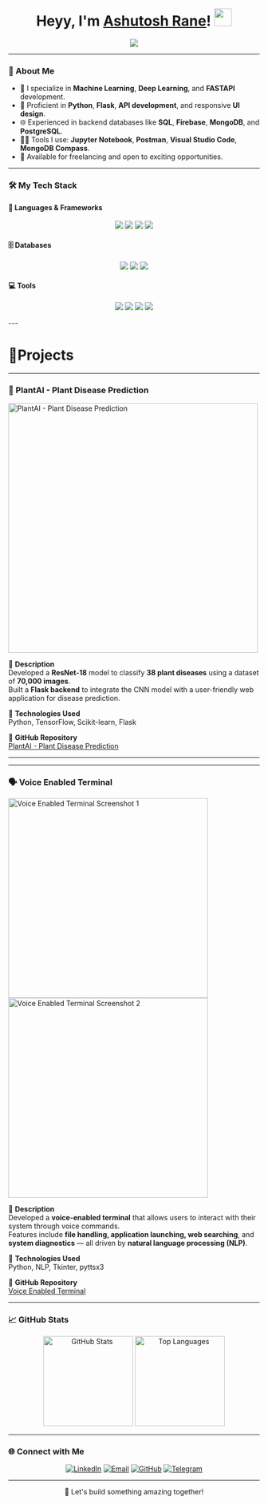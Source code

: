 <h1 align="center">
  Heyy, I'm <a href="https://github.com/Ashutosh-Rane/" target="_blank">Ashutosh Rane</a>! <img src="https://media.giphy.com/media/hvRJCLFzcasrR4ia7z/giphy.gif" width="35">
</h1>

<p align="center">
  <a href="https://github.com/Ashutosh-Rane">
    <img src="https://readme-typing-svg.demolab.com/?lines=Data%20Scientist%20Enthusiast;Machine%20Learning%20Developer;Python%20Developer&font=Fira%20Code&center=true&width=500&height=50&color=36BCF7&vCenter=true&size=22&pause=1000">
  </a>
</p>


---

### 🚀 About Me
- 🔭 I specialize in **Machine Learning**, **Deep Learning**, and **FASTAPI** development.
- 🌟 Proficient in **Python**, **Flask**, **API development**, and responsive **UI design**.
- 🌐 Experienced in backend databases like **SQL**, **Firebase**, **MongoDB**, and **PostgreSQL**.
- 👨‍💻 Tools I use: **Jupyter Notebook**, **Postman**, **Visual Studio Code**, **MongoDB Compass**.
- 🤝 Available for freelancing and open to exciting opportunities.

---

### 🛠️ My Tech Stack
#### 🌟 Languages & Frameworks
<p align="center">
  <img src="https://img.shields.io/badge/Machine%20Learning-007396.svg?style=for-the-badge&logo=tensorflow&logoColor=white" />
  <img src="https://img.shields.io/badge/Deep%20Learning-FF6F00.svg?style=for-the-badge&logo=pytorch&logoColor=white" />
  <img src="https://img.shields.io/badge/Python-3776AB.svg?style=for-the-badge&logo=python&logoColor=white" />
  <img src="https://img.shields.io/badge/Flask-000000.svg?style=for-the-badge&logo=flask&logoColor=white" />
</p>

#### 🗄️ Databases
<p align="center">
  <img src="https://img.shields.io/badge/Solidity-363636.svg?style=for-the-badge&logo=solidity&logoColor=white" />
  <img src="https://img.shields.io/badge/SQLite-003B57.svg?style=for-the-badge&logo=sqlite&logoColor=white" />
  <img src="https://img.shields.io/badge/MongoDB-47A248.svg?style=for-the-badge&logo=mongodb&logoColor=white" />
</p>


#### 💻 Tools
<p align="center">
  <img src="https://img.shields.io/badge/Jupyter-FA0F00.svg?style=for-the-badge&logo=jupyter&logoColor=white" />
  <img src="https://img.shields.io/badge/VS%20Code-007ACC.svg?style=for-the-badge&logo=visual-studio-code&logoColor=white" />
  <img src="https://img.shields.io/badge/Anaconda-44A833.svg?style=for-the-badge&logo=anaconda&logoColor=white" />
  <img src="https://img.shields.io/badge/Postman-FF6C37.svg?style=for-the-badge&logo=postman&logoColor=white" />
</p>
---


<h1>📱Projects</h1> 

---

### 🌿 PlantAI - Plant Disease Prediction

<a href="https://github.com/Ashutosh-Rane/PlantAI-Plant-Disease-Prediction-Using-AI">
  <img src="https://github.com/user-attachments/assets/52055505-5cad-43bf-9c19-7bfaaa7c3a27" 
       alt="PlantAI - Plant Disease Prediction" width="500">
</a>

📄 **Description**  
Developed a **ResNet-18** model to classify **38 plant diseases** using a dataset of **70,000 images**.  
Built a **Flask backend** to integrate the CNN model with a user-friendly web application for disease prediction.

🌟 **Technologies Used**  
Python, TensorFlow, Scikit-learn, Flask

🔗 **GitHub Repository**  
[PlantAI - Plant Disease Prediction](https://github.com/Ashutosh-Rane/PlantAI-Plant-Disease-Prediction-Using-AI)

---

 
---

### 🗣️ Voice Enabled Terminal

<a href="https://github.com/Ashutosh-Rane/Voice-Enabled-Terminal">
  <img src="https://github.com/user-attachments/assets/d8410711-bb9e-4261-9211-31dcec1b1c9e" 
       alt="Voice Enabled Terminal Screenshot 1" width="400">
  <img src="https://github.com/user-attachments/assets/550b5377-7930-4abd-b116-0aa6e93baa1a" 
       alt="Voice Enabled Terminal Screenshot 2" width="400">
</a>

📄 **Description**  
Developed a **voice-enabled terminal** that allows users to interact with their system through voice commands.  
Features include **file handling, application launching, web searching**, and **system diagnostics** — all driven by **natural language processing (NLP)**.

🌟 **Technologies Used**  
Python, NLP, Tkinter, pyttsx3

🔗 **GitHub Repository**  
[Voice Enabled Terminal](https://github.com/Ashutosh-Rane/Voice-Enabled-Terminal)

---



### 📈 GitHub Stats
<p align="center">
  <img height="180em" src="https://github-readme-stats.vercel.app/api?username=Ashutosh-Rane&show_icons=true&hide_border=true&count_private=true&title_color=36BCF7&icon_color=36BCF7&bg_color=00000000&text_color=000" alt="GitHub Stats">
  <img height="180em" src="https://github-readme-stats.vercel.app/api/top-langs/?username=Ashutosh-Rane&layout=compact&hide_border=true&title_color=36BCF7&bg_color=00000000&text_color=000" alt="Top Languages">
</p>

---

### 🌐 Connect with Me
<p align="center">
  <a href="https://www.linkedin.com/in/ashtuosh-rane/"><img src="https://img.shields.io/badge/LinkedIn-0077B5.svg?style=for-the-badge&logo=linkedin&logoColor=white" alt="LinkedIn"></a>
  <a href="mailto:ashutoshranead@gmail.com"><img src="https://img.shields.io/badge/Gmail-D14836.svg?style=for-the-badge&logo=gmail&logoColor=white" alt="Email"></a>
  <a href="https://github.com/Ashutosh-Rane/"><img src="https://img.shields.io/badge/GitHub-181717.svg?style=for-the-badge&logo=github&logoColor=white" alt="GitHub"></a>
 <a href="https://t.me/+917499300730"><img src="https://img.shields.io/badge/Telegram-2CA5E0.svg?style=for-the-badge&logo=telegram&logoColor=white" alt="Telegram"></a>
</p>

---

<p align="center">
  🚀 Let's build something amazing together!
</p>
